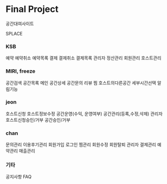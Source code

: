 <h1><b>Final Project</b></h1>

공간대여사이트

SPLACE


<h3>KSB </h3>
예약
예약취소
예약목록
결제
결제취소
결제목록
관리자
정산관리
회원관리
호스트관리

<h3>MIRI, freeze</h3>
공간검색
공간목록
메인
공간상세
공간문의
리뷰
찜
호스트의다른공간
세부시간선택
알림기능

<h3>jeon </h3>
호스트신청
호스트정보수정
공간운영(수익, 운영여부)
공간관리(등록,수정,삭제)
관리자
호스트신청승인/거부
공간승인/거부

<h3>chan </h3>
문의관리
이용후기관리
회원가입
로그인
찜관리
회원수정
회원탈퇴
관리자
결제관리
예약관리
매출관리

<h3>기타</h3>
공지사항
FAQ
